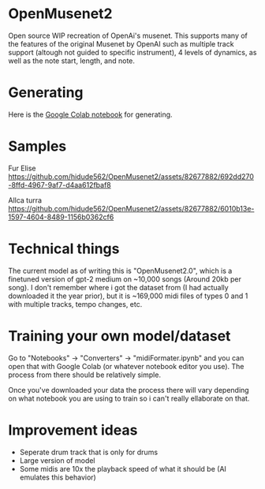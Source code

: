 # OpenMusenet2
Open source WIP recreation of OpenAi's musenet. This supports many of the features of the original Musenet by OpenAI such as multiple track support (altough not guided to specific instrument), 4 levels of dynamics, as well as the note start, length, and note.

# Generating
Here is the <a href="https://colab.research.google.com/drive/1Rdu2R8vDt5PHUQKlP22AgWt7YfwBzahU?usp=sharing">Google Colab notebook</a> for generating.

# Samples

Fur Elise
https://github.com/hidude562/OpenMusenet2/assets/82677882/692dd270-8ffd-4967-9af7-d4aa612fbaf8


Allca turra
https://github.com/hidude562/OpenMusenet2/assets/82677882/6010b13e-1597-4604-8489-1156b0362cf6

# Technical things
The current model as of writing this is "OpenMusenet2.0", which is a finetuned version of gpt-2 medium on ~10,000 songs (Around 20kb per song). I don't remember where i got the dataset from (I had actually downloaded it the year prior), but it is ~169,000 midi files of types 0 and 1 with multiple tracks, tempo changes, etc.

# Training your own model/dataset
Go to "Notebooks" -> "Converters" -> "midiFormater.ipynb" and you can open that with Google Colab (or whatever notebook editor you use). The process from there should be relatively simple.

Once you've downloaded your data the process there will vary depending on what notebook you are using to train so i can't really ellaborate on that.

# Improvement ideas
<ul>
<li>Seperate drum track that is only for drums</li>
<li>Large version of model</li>
<li>Some midis are 10x the playback speed of what it should be (AI emulates this behavior)</li>
</ul>
